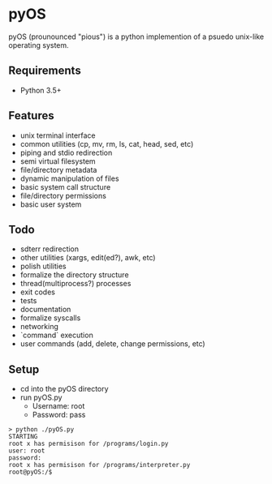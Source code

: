 pyOS
====
pyOS (prounounced "pious") is a python implemention of a psuedo unix-like operating system.

Requirements
-------------
- Python 3.5+

Features
--------
- unix terminal interface
- common utilities (cp, mv, rm, ls, cat, head, sed, etc)
- piping and stdio redirection
- semi virtual filesystem
- file/directory metadata
- dynamic manipulation of files
- basic system call structure
- file/directory permissions
- basic user system

Todo
----
- sdterr redirection
- other utilities (xargs, edit(ed?), awk, etc)
- polish utilities
- formalize the directory structure
- thread(multiprocess?) processes
- exit codes
- tests
- documentation
- formalize syscalls
- networking
- \`command\` execution
- user commands (add, delete, change permissions, etc)

Setup
-----
- cd into the pyOS directory
- run pyOS.py
  - Username: root
  - Password: pass

```text
> python ./pyOS.py 
STARTING
root x has permisison for /programs/login.py
user: root
password: 
root x has permisison for /programs/interpreter.py
root@pyOS:/$
```